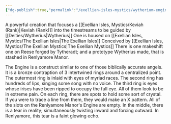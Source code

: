 ```yaml
---
{"dg-publish":true,"permalink":"/exellian-isles-mystics/wytherium-engine/"}
---
```


A powerful creation that focuses a [[Exellian Isles, Mystics/Keviah (Rank)\|Keviah (Rank)]] into the timestreams to be guided by [[Deities/Wytherius\|Wytherius]]
One is housed on [[Exellian Isles, Mystics/The Exellian Isles\|The Exellian Isles]]
Conceived by [[Exellian Isles, Mystics/The Exellian Mystics\|The Exellian Mystics]]
There is one makeshift one on Reese forged by Tytheradt; and a prototype Wytherius made, that is stashed in Renlyamore Manor. 

The Engine is a construct similar to one of those biblically accurate angels. It is a bronze contraption of 3 intertwined rings around a centralized point. The outermost ring is inlaid with eyes of myriad races. The second ring has hundreds of lips, singing some song with no voice. The third ring is eyes whose irises have been ripped to occupy the full eye. All of them look to be in extreme pain. On each ring, there are spots to hold some sort of crystal. If you were to trace a line from them, they would make an X pattern. All of the slots on the Renlyamore Manor's Engine are empty. In the middle, there is a tear in reality; simultaneously twisting inward and forcing outward. In Renlyamore, this tear is a faint glowing echo.

